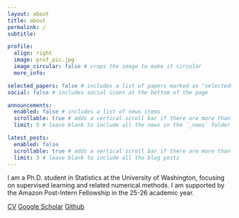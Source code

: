 ```yaml
---
layout: about
title: about
permalink: /
subtitle:

profile:
  align: right
  image: prof_pic.jpg
  image_circular: false # crops the image to make it circular
  more_info:

selected_papers: false # includes a list of papers marked as "selected={true}"
social: false # includes social icons at the bottom of the page

announcements:
  enabled: false # includes a list of news items
  scrollable: true # adds a vertical scroll bar if there are more than 3 news items
  limit: 5 # leave blank to include all the news in the `_news` folder

latest_posts:
  enabled: false
  scrollable: true # adds a vertical scroll bar if there are more than 3 new posts items
  limit: 3 # leave blank to include all the blog posts
---
```


I am a Ph.D. student in Statistics at the University of Washington, focusing on supervised learning and related numerical methods. I am supported by the Amazon Post-Intern Fellowship in the 25-26 academic year. 

[CV](https://drive.google.com/file/d/1mP2e3HIRRji-Ov4kAyzT-TUcTdzLnxxs/view?usp=drive_link)      [Google Scholar](https://scholar.google.com/citations?user=s_dcpB4AAAAJ&hl=en&oi=ao)      [Github](https://github.com/keunwoolim)
